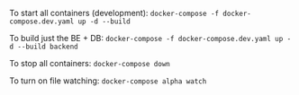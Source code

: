 To start all containers (development):
`docker-compose -f docker-compose.dev.yaml up -d --build`

To build just the BE + DB:
`docker-compose -f docker-compose.dev.yaml up -d --build backend`

To stop all containers:
`docker-compose down`

To turn on file watching:
`docker-compose alpha watch`
